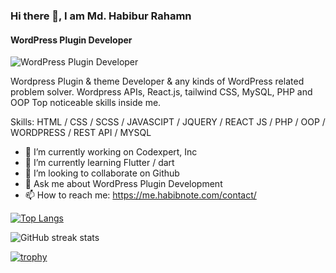 ### Hi there 👋, I am Md. Habibur Rahamn
#### WordPress Plugin Developer
![WordPress Plugin Developer](https://me.habibnote.com/wp-content/uploads/2023/10/Untitled.png)

Wordpress Plugin & theme Developer & any kinds of WordPress related problem solver. Wordpress APIs, React.js, tailwind CSS, MySQL, PHP and OOP Top noticeable skills inside me.

Skills: HTML / CSS / SCSS / JAVASCIPT / JQUERY / REACT JS / PHP / OOP / WORDPRESS / REST API / MYSQL

- 🔭 I’m currently working on Codexpert, Inc 
- 🌱 I’m currently learning Flutter / dart  
- 👯 I’m looking to collaborate on Github 
- 💬 Ask me about WordPress Plugin Development 
- 📫 How to reach me: https://me.habibnote.com/contact/ 





[![Top Langs](https://github-readme-stats.vercel.app/api/top-langs/?username=habibnote)](https://github.com/anuraghazra/github-readme-stats) 

![GitHub streak stats](https://streak-stats.demolab.com/?user=habibnote)  

[![trophy](https://github-profile-trophy.vercel.app/?username=habibnote)](https://github.com/ryo-ma/github-profile-trophy)

